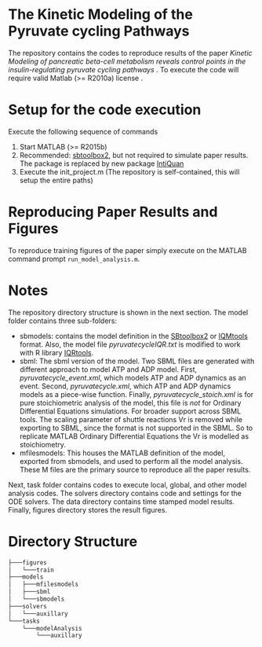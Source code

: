 # The Kinetic Modeling of the Pyruvate cycling Pathways
The repository contains the codes to reproduce results of the paper *Kinetic Modeling of pancreatic beta-cell metabolism reveals control points in the insulin-regulating pyruvate cycling pathways* . To execute the code will require valid Matlab (>= R2010a) license .   

# Setup for the code execution
Execute the following sequence of commands

1. Start MATLAB (>= R2015b) 
2. Recommended: [sbtoolbox2](http://www.sbtoolbox2.org/main.php), but not required to simulate paper results. The package is replaced by new package [IntiQuan](https://iqmtools.intiquan.com/)
3. Execute the init_project.m (The repository is self-contained, this will setup the entire paths) 

# Reproducing Paper Results and Figures

To reproduce training figures of the paper simply execute on the MATLAB command prompt `run_model_analysis.m`. 

# Notes
The repository directory structure is shown in the next section. The model folder contains three sub-folders:  
  - sbmodels: contains the model definition in the [SBtoolbox2](http://www.sbtoolbox2.org/main.php) or [IQMtools](https://iqmtools.intiquan.com/) format. Also, the model file *pyruvatecycleIQR.txt* is modified to work with R library [IQRtools](https://iqrtools.intiquan.com/).
  - sbml: The sbml version of the model. Two SBML files are generated with different approach to model ATP and ADP model. First,  *pyruvatecycle_event.xml*, which models ATP and ADP dynamics as an event. Second, *pyruvatecycle.xml*, which ATP and ADP dynamics models as a piece-wise function. Finally, *pyruvatecycle_stoich.xml* is for pure stoichiometric analysis of the model, this file is *not* for Ordinary Differential Equations simulations. For broader support across SBML tools. The scaling parameter of shuttle reactions Vr is removed while exporting to SBML, since the format is not supported in the SBML. So to replicate MATLAB Ordinary Differential Equations the Vr is modelled as stoichiometry.
  - mfilesmodels: This houses the MATLAB definition of the model, exported from sbmodels, and used to perform all the model analysis. These M files are the primary source to reproduce all the paper results.

Next, task folder contains codes to execute local, global, and other model analysis codes. The solvers directory contains code and settings for the ODE solvers. The data directory contains time stamped model results. Finally, figures directory stores the result figures.
# Directory Structure

```bash
├───figures
│   └───train
├───models
│   ├───mfilesmodels
│   ├───sbml
│   └───sbmodels
├───solvers
│   └───auxillary
└───tasks
    └───modelAnalysis
        └───auxillary
```
